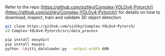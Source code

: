 Refer to the repo [https://github.com/sizhky/Complex-YOLOv4-Pytorch/](https://github.com/sizhky/Complex-YOLOv4-Pytorch/) for details on how to download, inspect, train and validate 3D object detection

```bash
git clone https://github.com/sizhky/Complex-YOLOv4-Pytorch/
cd Complex-YOLOv4-Pytorch/src/data_process

pip install easydict
pip install mayavi
python .\kitti_dataloader.py --output-width 600

```


